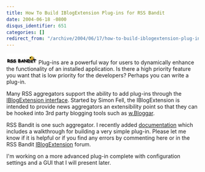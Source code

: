 ```yaml
---
title: How To Build IBlogExtension Plug-ins for RSS Bandit
date: 2004-06-18 -0800
disqus_identifier: 651
categories: []
redirect_from: "/archive/2004/06/17/how-to-build-iblogextension-plug-ins-for-rss-bandit.aspx/"
---
```


![RSS Bandit Logo](/images/RssBanditLogo.jpg) Plug-ins are a powerful
way for users to dynamically enhance the functionality of an installed
application. Is there a high priority feature you want that is low
priority for the developers? Perhaps you can write a plug-in.

Many RSS aggregators support the ability to add plug-ins through the
[IBlogExtension
interface](http://www.pocketsoap.com/weblog/stories/2003/04/0023.html).
Started by Simon Fell, the IBlogExtension is intended to provide news
aggregators an extensibility point so that they can be hooked into 3rd
party blogging tools such as [w.Bloggar](http://www.wbloggar.com/).

RSS Bandit is one such aggregator. I recently added
[documentation](http://www.rssbandit.org/docs/html/advanced/building_and_using_bandit_plugins.htm)
which includes a walkthrough for building a very simple plug-in. Please
let me know if it is helpful or if you find any errors by commenting
here or in the RSS Bandit
[IBlogExtension](http://www.rssbandit.org/forum/forum.asp?FORUM_ID=2)
forum.

I'm working on a more advanced plug-in complete with configuration
settings and a GUI that I will present later.

